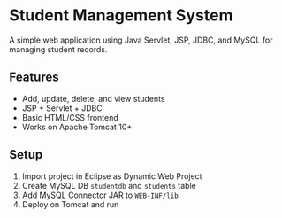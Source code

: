 # Student Management System

A simple web application using Java Servlet, JSP, JDBC, and MySQL for managing student records.

## Features
- Add, update, delete, and view students
- JSP + Servlet + JDBC
- Basic HTML/CSS frontend
- Works on Apache Tomcat 10+

## Setup
1. Import project in Eclipse as Dynamic Web Project
2. Create MySQL DB `studentdb` and `students` table
3. Add MySQL Connector JAR to `WEB-INF/lib`
4. Deploy on Tomcat and run
